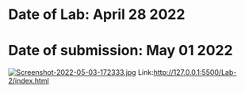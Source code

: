 # Date of Lab: April 28 2022
# Date of submission: May 01 2022
[![Screenshot-2022-05-03-172333.jpg](https://i.postimg.cc/gjpWxNnm/Screenshot-2022-05-03-172333.jpg)](https://postimg.cc/FdTqqbyB)
Link:http://127.0.0.1:5500/Lab-2/index.html
